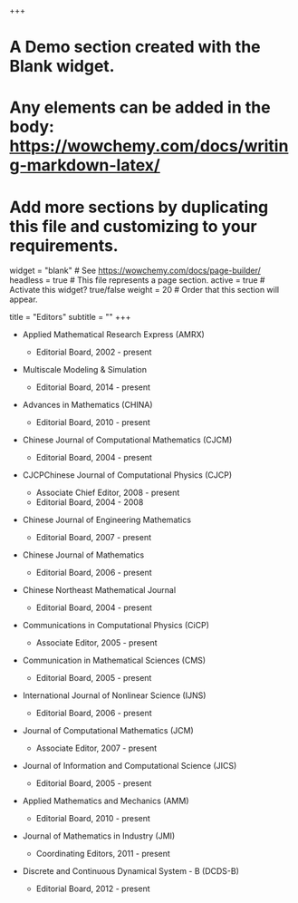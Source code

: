 +++
# A Demo section created with the Blank widget.
# Any elements can be added in the body: https://wowchemy.com/docs/writing-markdown-latex/
# Add more sections by duplicating this file and customizing to your requirements.

widget = "blank"  # See https://wowchemy.com/docs/page-builder/
headless = true  # This file represents a page section.
active = true  # Activate this widget? true/false
weight = 20  # Order that this section will appear.

title = "Editors"
subtitle = ""
+++
- Applied Mathematical Research Express (AMRX)
    - Editorial Board, 2002 - present

- Multiscale Modeling & Simulation
    - Editorial Board, 2014 - present

- Advances in Mathematics (CHINA)
    - Editorial Board, 2010 - present

- Chinese Journal of Computational Mathematics (CJCM)
    - Editorial Board, 2004 - present

- CJCPChinese Journal of Computational Physics (CJCP)
    - Associate Chief Editor, 2008 - present
    - Editorial Board, 2004 - 2008

- Chinese Journal of Engineering Mathematics
    - Editorial Board, 2007 - present

- Chinese Journal of Mathematics
    - Editorial Board, 2006 - present

- Chinese Northeast Mathematical Journal
    - Editorial Board, 2004 - present

- Communications in Computational Physics (CiCP)
    - Associate Editor, 2005 - present

- Communication in Mathematical Sciences (CMS)
    - Editorial Board, 2005 - present

- International Journal of Nonlinear Science (IJNS)
    - Editorial Board, 2006 - present

- Journal of Computational Mathematics (JCM)
    - Associate Editor, 2007 - present

- Journal of Information and Computational Science (JICS)
    - Editorial Board, 2005 - present

- Applied Mathematics and Mechanics (AMM)
    - Editorial Board, 2010 - present

- Journal of Mathematics in Industry (JMI)
    - Coordinating Editors, 2011 - present

- Discrete and Continuous Dynamical System - B (DCDS-B)
    - Editorial Board, 2012 - present
    
